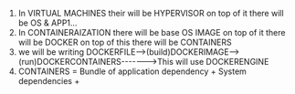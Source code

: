 1) In VIRTUAL MACHINES their will be HYPERVISOR on top of it there will be OS & APP1...
2) In CONTAINERAIZATION there will be base OS IMAGE on top of it there will be DOCKER on top of this there will be CONTAINERS
3) we will be writing DOCKERFILE-->(build)DOCKERIMAGE-->(run)DOCKERCONTAINERS------->This will use DOCKERENGINE
4)  CONTAINERS = Bundle of application dependency + System dependencies +
